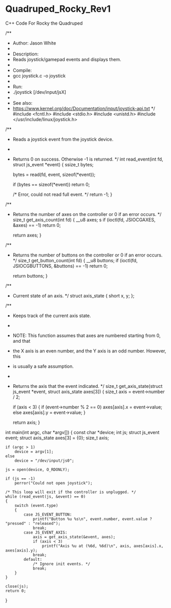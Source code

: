 # Quadruped_Rocky_Rev1
C++ Code For Rocky the Quadruped

/**
 * Author: Jason White
 *
 * Description:
 * Reads joystick/gamepad events and displays them.
 *
 * Compile:
 * gcc joystick.c -o joystick
 *
 * Run:
 * ./joystick [/dev/input/jsX]
 *
 * See also:
 * https://www.kernel.org/doc/Documentation/input/joystick-api.txt
 */
#include <fcntl.h>
#include <stdio.h>
#include <unistd.h>
#include </usr/include/linux/joystick.h>

/**
 * Reads a joystick event from the joystick device.
 *
 * Returns 0 on success. Otherwise -1 is returned.
 */
int read_event(int fd, struct js_event *event)
{
    ssize_t bytes;

    bytes = read(fd, event, sizeof(*event));

    if (bytes == sizeof(*event))
        return 0;

    /* Error, could not read full event. */
    return -1;
}

/**
 * Returns the number of axes on the controller or 0 if an error occurs.
 */
size_t get_axis_count(int fd)
{
    __u8 axes;
s
    if (ioctl(fd, JSIOCGAXES, &axes) == -1)
        return 0;

    return axes;
}

/**
 * Returns the number of buttons on the controller or 0 if an error occurs.
 */
size_t get_button_count(int fd)
{
    __u8 buttons;
    if (ioctl(fd, JSIOCGBUTTONS, &buttons) == -1)
        return 0;

    return buttons;
}

/**
 * Current state of an axis.
 */
struct axis_state {
    short x, y;
};

/**
 * Keeps track of the current axis state.
 *
 * NOTE: This function assumes that axes are numbered starting from 0, and that
 * the X axis is an even number, and the Y axis is an odd number. However, this
 * is usually a safe assumption.
 *
 * Returns the axis that the event indicated.
 */
size_t get_axis_state(struct js_event *event, struct axis_state axes[3])
{
    size_t axis = event->number / 2;

    if (axis < 3)
    {
        if (event->number % 2 == 0)
            axes[axis].x = event->value;
        else
            axes[axis].y = event->value;
    }

    return axis;
}

int main(int argc, char *argv[])
{
    const char *device;
    int js;
    struct js_event event;
    struct axis_state axes[3] = {0};
    size_t axis;

    if (argc > 1)
        device = argv[1];
    else
        device = "/dev/input/js0";

    js = open(device, O_RDONLY);

    if (js == -1)
        perror("Could not open joystick");

    /* This loop will exit if the controller is unplugged. */
    while (read_event(js, &event) == 0)
    {
        switch (event.type)
        {
            case JS_EVENT_BUTTON:
                printf("Button %u %s\n", event.number, event.value ? "pressed" : "released");
                break;
            case JS_EVENT_AXIS:
                axis = get_axis_state(&event, axes);
                if (axis < 3)
                    printf("Axis %u at (%6d, %6d)\n", axis, axes[axis].x, axes[axis].y);
                break;
            default:
                /* Ignore init events. */
                break;
        }
    }

    close(js);
    return 0;
}
